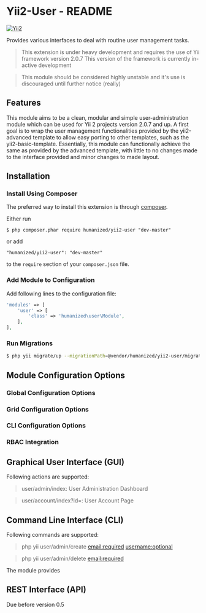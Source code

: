 # Yii2-User - README
[![Yii2](https://img.shields.io/badge/Powered_by-Yii_Framework-green.svg?style=flat)](http://www.yiiframework.com/)

Provides various interfaces to deal with routine user management tasks.

> This extension is under heavy development and requires the use of Yii framework version 2.0.7
> This version of the framework is currently in-active development  

> This module should be considered highly unstable and it's use is discouraged until further notice (really)

## Features

This module aims to be a clean, modular and simple user-administration module which can be used for Yii 2 projects version 2.0.7 and up.
A first goal is to wrap the user management functionalities provided by the yii2-advanced template to allow easy porting to other templates, such as the yii2-basic-template.
Essentially, this module can functionally achieve the same as provided by the advanced template, with little to no changes made to the interface provided and minor changes to made layout.
 

## Installation

### Install Using Composer

The preferred way to install this extension is through [composer](http://getcomposer.org/download/).

Either run

```
$ php composer.phar require humanized/yii2-user "dev-master"
```

or add

```
"humanized/yii2-user": "dev-master"
```

to the ```require``` section of your `composer.json` file.


### Add Module to Configuration

Add following lines to the configuration file:

```php
'modules' => [
    'user' => [
        'class' => 'humanized\user\Module',
    ],
],
```

### Run Migrations 

```bash
$ php yii migrate/up --migrationPath=@vendor/humanized/yii2-user/migrations
```

## Module Configuration Options

### Global Configuration Options



### Grid Configuration Options

### CLI Configuration Options

### RBAC Integration

## Graphical User Interface (GUI)

Following actions are supported:

> user/admin/index: User Administration Dashboard

> user/account/index?id=<integer>: User Account Page


## Command Line Interface (CLI)

Following commands are supported:

> php yii user/admin/create <email:required> <username:optional>

> php yii user/admin/delete <email:required>

The module provides

## REST Interface (API)

Due before version 0.5